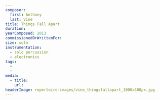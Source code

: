 ```yaml
---
composer:
  first: Anthony
  last: Vine
title: Things Fall Apart
duration:
yearComposed: 2013
commissionedOrWrittenFor:
size: solo
instrumentation:
  - solo percussion
  - electronics
tags:
  -
  -
media:
  - title:
    url:
headerImage: repertoire-images/vine_thingsfallapart_1000x500px.jpg
---
```

